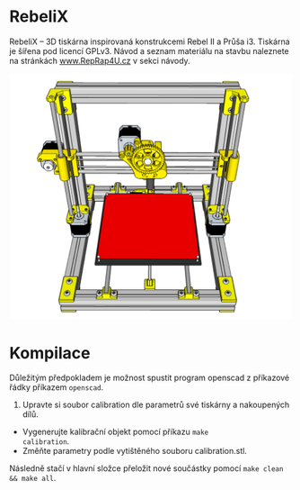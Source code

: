 RebeliX
=======
RebeliX – 3D tiskárna inspirovaná konstrukcemi Rebel II a Průša i3. Tiskárna je šířena pod licencí GPLv3. Návod a seznam materiálu na stavbu naleznete na stránkách www.RepRap4U.cz v sekci návody.

![Model render](Rebelix_render.png "Preview of assembled printer" )

Kompilace
======

Důležitým předpokladem je možnost spustit program openscad z příkazové řádky příkazem <code>openscad</code>.

1. Upravte si soubor calibration dle parametrů své tiskárny a nakoupených dílů. 
* Vygenerujte kalibrační objekt pomocí příkazu <code>make calibration</code>.
* Změňte parametry podle vytištěného souboru calibration.stl.

Následně stačí v hlavní složce přeložit nové součástky pomocí <code>make clean && make all</code>.

